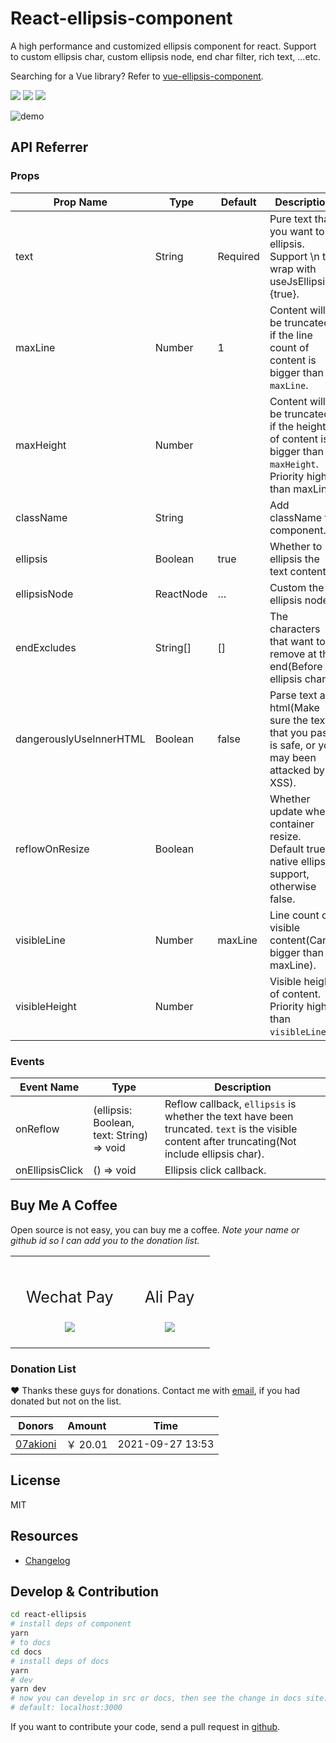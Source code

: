 # React-ellipsis-component

A high performance and customized ellipsis component for react. Support to custom ellipsis char, custom ellipsis node, end char filter, rich text, ...etc.

Searching for a Vue library? Refer to [vue-ellipsis-component](https://github.com/ruofee/vue-ellipsis-component).

![](https://img.shields.io/npm/v/react-ellipsis-component.svg) ![](https://img.shields.io/npm/dt/react-ellipsis-component.svg) ![](https://img.shields.io/badge/language-javascript-yellow.svg)

![demo](https://static.quincychen.cn/demo.gif)

## API Referrer

### Props

| Prop Name               | Type      | Default  | Description                                                  |
| ----------------------- | --------- | -------- | ------------------------------------------------------------ |
| text                    | String    | Required | Pure text that you want to ellipsis. Support \n to wrap with useJsEllipsis={true}. |
| maxLine                 | Number    | 1        | Content will be truncated if the line count of content is bigger than `maxLine`. |
| maxHeight               | Number    |          | Content will be truncated if the height of content is bigger than `maxHeight`. Priority higher than maxLine. |
| className               | String    |          | Add className to component.                                  |
| ellipsis                | Boolean   | true     | Whether to ellipsis the text content.                        |
| ellipsisNode            | ReactNode | …        | Custom the ellipsis node.                                    |
| endExcludes             | String[]  | []       | The characters that want to remove at the end(Before ellipsis char). |
| dangerouslyUseInnerHTML | Boolean   | false    | Parse text as html(Make sure the text that you pass is safe, or you may been attacked by XSS). |
| reflowOnResize          | Boolean   |          | Whether update when container resize. Default true if native ellipsis support, otherwise false. |
| visibleLine             | Number    | maxLine  | Line count of visible content(Can't bigger than maxLine).    |
| visibleHeight           | Number    |          | Visible height of content. Priority higher than `visibleLine`. |

### Events

| Event Name      | Type                                      | Description                                                  |
| --------------- | ----------------------------------------- | ------------------------------------------------------------ |
| onReflow        | (ellipsis: Boolean, text: String) => void | Reflow callback, `ellipsis` is whether the text have been truncated. `text` is the visible content after truncating(Not include ellipsis char). |
| onEllipsisClick | () => void                                | Ellipsis click callback.                                     |

## Buy Me A Coffee

Open source is not easy, you can buy me a coffee. _Note your name or github id so I can add you to the donation list._

<table style="margin-left: auto; margin-right: auto;">
	<tr>
		<td style="padding: 25px;text-align:center;">
      <p style="font-size:25px;">Wechat Pay</p>
			<img src="https://user-images.githubusercontent.com/10976378/61703600-7e66f900-ad74-11e9-9eab-9ec57d1cf7e0.png">
		</td>
		<td style="padding: 25px;text-align:center;">
      <p style="font-size:25px;">Ali Pay</p>
			<img src="https://user-images.githubusercontent.com/10976378/61703625-9179c900-ad74-11e9-936c-9cf5b7d59aa7.png">
		</td>
	</tr>
</table>

### Donation List

❤️ Thanks these guys for donations. Contact me with <a href="mailto:mail@quincychen.cn" target="_blank" rel="noopener noreferrer nofollow" title="EMail">email</a>, if you had donated but not on the list.

| Donors                                  | Amount   | Time             |
| --------------------------------------- | -------- | ---------------- |
| [07akioni](https://github.com/07akioni) | ￥ 20.01 | 2021-09-27 13:53 |

## License

MIT

## Resources

- [Changelog](https://github.com/chenquincy/react-ellipsis/blob/master/CHANGELOG.md)

## Develop & Contribution

```sh
cd react-ellipsis
# install deps of component
yarn
# to docs
cd docs
# install deps of docs
yarn
# dev
yarn dev
# now you can develop in src or docs, then see the change in docs site.
# default: localhost:3000
```

If you want to contribute your code, send a pull request in [github](https://github.com/chenquincy/react-ellipsis/pulls).
